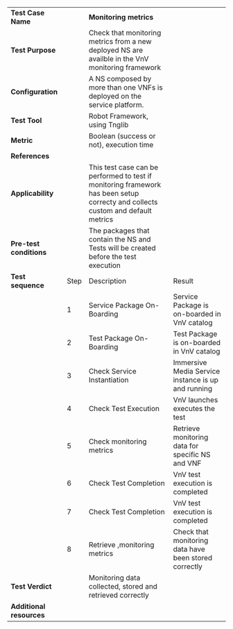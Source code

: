 |||||
| :--- | :--- | :--- | :--- |
| __Test Case Name__ | | __Monitoring metrics__ | |
| __Test Purpose__ | | Check that monitoring metrics from a new deployed NS are availble in the VnV monitoring framework | |
| __Configuration__ | |A NS composed by more than one VNFs is deployed on the service platform. | |
| __Test Tool__ | | Robot Framework, using Tnglib| |
| __Metric__ | | Boolean (success or not), execution time | |
| __References__ | | | |
| __Applicability__ | | This test case can be performed to test if monitoring framework has been setup correcty and collects custom and default metrics | |
| __Pre-test conditions__ | | The packages that contain the NS and Tests will be created before the test execution| |
| __Test sequence__ | Step | Description | Result |
| | 1 | Service Package On-Boarding |Service Package is on-boarded in VnV catalog |
| | 2 | Test Package On-Boarding | Test Package is on-boarded in VnV catalog | 
| | 3 | Check Service Instantiation | Immersive Media Service instance is up and running | 
| | 4 | Check Test Execution | VnV launches executes the test |
| | 5 | Check monitoring metrics | Retrieve monitoring data for specific NS and VNF |
| | 6 | Check Test Completion | VnV test execution is completed |
| | 7 | Check Test Completion | VnV test execution is completed |
| | 8 | Retrieve ,monitoring metrics | Check that monitoring data have been stored correctly |
| __Test Verdict__ | | Monitoring data collected, stored and retrieved correctly | |
| __Additional resources__ | | | |